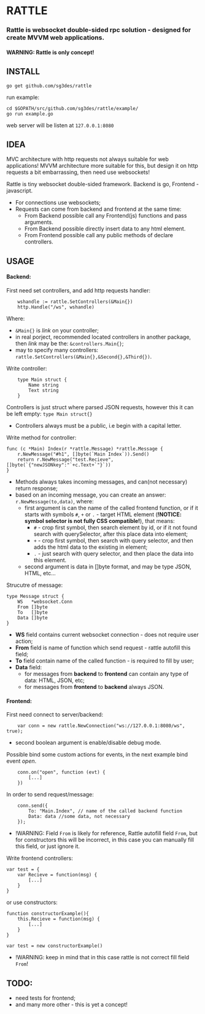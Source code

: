 # RATTLE

### Rattle is websocket double-sided rpc solution - designed for create MVVM web applications.

#### WARNING: Rattle is only concept!

## INSTALL

	go get github.com/sg3des/rattle

run example:

	cd $GOPATH/src/github.com/sg3des/rattle/example/ 
	go run example.go

web server will be listen at `127.0.0.1:8080`


## IDEA

MVC architecture with http requests not always suitable for web applications! 
MVVM architecture more suitable for this, but design it on http requests a bit embarrassing, then need use websockets! 

Rattle is tiny websocket double-sided framework. Backend is go, Frontend - javascript.

* For connections use websockets;
* Requests can come from backend and frontend at the same time: 
	* From Backend possible call any Frontend(js) functions and pass arguments.
	* From Backend possible directly insert data to any html element.
	* From Frontend possible call any public methods of declare controllers.


## USAGE

#### Backend:

First need set controllers, and add http requests handler:

```
	wshandle := rattle.SetControllers(&Main{})
	http.Handle("/ws", wshandle)
```
Where: 
* `&Main{}` is *link* on your controller;
* in real porject, recommended located controllers in another package, then *link* may be the: `&controllers.Main{}`;
* may to specify many controllers: `rattle.SetControllers(&Main{},&Second{},&Third{})`.


Write controller:

```
	type Main struct {
		Name string
		Text string
	}
```
Controllers is just struct where parsed JSON requests, however this it can be left empty: `type Main struct{}`
* Controllers always must be a public, i.e begin with a capital letter.

Write method for controller:
```
func (c *Main) Index(r *rattle.Message) *rattle.Message {
	r.NewMessage("#h1", []byte(`Main Index`)).Send()
	return r.NewMessage("test.Recieve", []byte(`{"newJSONkey":"`+c.Text+`"}`))
}

```
* Methods always takes incoming messages, and can(not necessary) return response;
* based on an incoming message, you can create an answer: `r.NewMessage(to,data)`, where:
	* first argument is can the name of the called frontend function, or if it starts with symbols `#`, `+` or `.` - target HTML element (**!NOTICE: symbol selector is not fully CSS compatible!**), that means: 
		* `#` - crop first symbol, then search element by id, or if it not found search with querySelector, after this place data into element;
		* `+` - crop first symbol, then search with query selector, and then adds the html data to the existing in element;
		* `.` - just search with query selector, and then place the data into this element.
	* second argument is data in []byte format, and may be type JSON, HTML, etc...


Strucutre of message:
```
type Message struct {
	WS   *websocket.Conn
	From []byte
	To   []byte
	Data []byte
}
```
* **WS** field contains current websocket connection - does not require user action;
* **From** field is name of function which send request - rattle autofill this field;
* **To** field contain name of the called function - is required to fill by user;
* **Data** field: 
	* for messages from **backend** to **frontend** can contain any type of data: HTML, JSON, etc;
	* for messages from **frontend** to **backend** always JSON.




#### Frontend:
First need connect to server/backend:

```
	var conn = new rattle.NewConnection("ws://127.0.0.1:8080/ws", true);
```
* second boolean argument is enable/disable debug mode.

Possible bind some custom actions for events, in the next example bind event *open*. 
```
	conn.on("open", function (evt) {
		[...]
	})

```

In order to send request/message:
```
	conn.send({
		To: "Main.Index", // name of the called backend function
		Data: data //some data, not necessary
	});
```
* !WARNING: Field `From` is likely for reference, Rattle autofill field `From`, but for constructors this will be incorrect, in this case you can manually fill this field, or just ignore it.

Write frontend controllers:
```
var test = {
	var Recieve = function(msg) {
		[...]
	}
}
```

or use constructors:
```
function constructorExample(){
	this.Recieve = function(msg) {
		[...]
	}
}

var test = new constructorExample()
```
* !WARNING: keep in mind that in this case rattle is not correct fill field `From`!


## TODO:

* need tests for frontend;
* and many more other - this is yet a concept!
